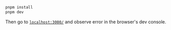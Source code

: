 ```bash
pnpm install
pnpm dev
```

Then go to [`localhost:3000/`](http://localhost:3000/) and observe error in the browser's dev console.
